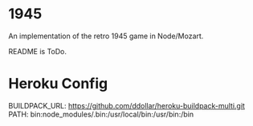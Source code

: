 # 1945 

An implementation of the retro 1945 game in Node/Mozart.

README is ToDo.

# Heroku Config

BUILDPACK_URL: https://github.com/ddollar/heroku-buildpack-multi.git
PATH:          bin:node_modules/.bin:/usr/local/bin:/usr/bin:/bin



